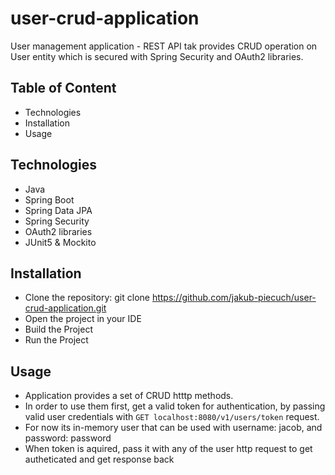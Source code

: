 # user-crud-application
User management application - REST API tak provides CRUD operation on User entity which is secured with Spring Security and OAuth2 libraries. 

## Table of Content
- Technologies
- Installation
- Usage

## Technologies
- Java
- Spring Boot
- Spring Data JPA
- Spring Security
- OAuth2 libraries
- JUnit5 & Mockito

## Installation
- Clone the repository: git clone https://github.com/jakub-piecuch/user-crud-application.git
- Open the project in your IDE
- Build the Project
- Run the Project

## Usage
- Application provides a set of CRUD htttp methods. 
- In order to use them first, get a valid token for authentication, by passing valid user credentials with `GET localhost:8080/v1/users/token` request.
- For now its in-memory user that can be used with username: jacob, and password: password
- When token is aquired, pass it with any of the user http request to get autheticated and get response back

